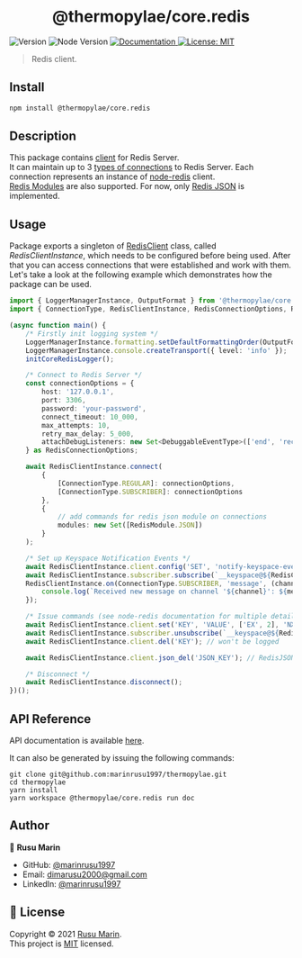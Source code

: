 <h1 align="center">@thermopylae/core.redis</h1>
<p>
  <img alt="Version" src="https://img.shields.io/badge/version-0.0.1-blue.svg?cacheSeconds=2592000" />
  <img alt="Node Version" src="https://img.shields.io/badge/node-%3E%3D16-blue.svg"/>
<a href="https://marinrusu1997.github.io/thermopylae/core.redis/index.html" target="_blank">
  <img alt="Documentation" src="https://img.shields.io/badge/documentation-yes-brightgreen.svg" />
</a>
<a href="https://github.com/marinrusu1997/thermopylae/blob/master/LICENSE" target="_blank">
  <img alt="License: MIT" src="https://img.shields.io/badge/License-MIT-yellow.svg" />
</a>
</p>

> Redis client.

## Install

```sh
npm install @thermopylae/core.redis
```

## Description

This package contains [client][redis-client-link] for Redis Server. <br/>
It can maintain up to 3 [types of connections][connection-type-link] to Redis Server.
Each connection represents an instance of [node-redis](https://www.npmjs.com/package/redis) client. <br/>
[Redis Modules](https://redis.io/modules) are also supported. For now, only [Redis JSON][redis-json-module-link] is implemented.

## Usage

Package exports a singleton of [RedisClient][redis-client-link] class, called _RedisClientInstance_, which needs to be configured before being used.
After that you can access connections that were established and work with them. <br/>
Let's take a look at the following example which demonstrates how the package can be used.

```typescript
import { LoggerManagerInstance, OutputFormat } from '@thermopylae/core.logger';
import { ConnectionType, RedisClientInstance, RedisConnectionOptions, RedisModule, initLogger as initCoreRedisLogger } from '@thermopylae/core.redis';

(async function main() {
	/* Firstly init logging system */
	LoggerManagerInstance.formatting.setDefaultFormattingOrder(OutputFormat.PRINTF);
	LoggerManagerInstance.console.createTransport({ level: 'info' });
	initCoreRedisLogger();

	/* Connect to Redis Server */
	const connectionOptions = {
		host: '127.0.0.1',
		port: 3306,
		password: 'your-password',
		connect_timeout: 10_000,
		max_attempts: 10,
		retry_max_delay: 5_000,
		attachDebugListeners: new Set<DebuggableEventType>(['end', 'reconnecting'])
	} as RedisConnectionOptions;

	await RedisClientInstance.connect(
		{
			[ConnectionType.REGULAR]: connectionOptions,
			[ConnectionType.SUBSCRIBER]: connectionOptions
		},
		{
			// add commands for redis json module on connections
			modules: new Set([RedisModule.JSON])
		}
	);

	/* Set up Keyspace Notification Events */
	await RedisClientInstance.client.config('SET', 'notify-keyspace-events', 'Kgxe');
	await RedisClientInstance.subscriber.subscribe(`__keyspace@${RedisClientInstance.db}__:KEY`);
	RedisClientInstance.on(ConnectionType.SUBSCRIBER, 'message', (channel, message) => {
		console.log(`Received new message on channel '${channel}': ${message}`);
	});

	/* Issue commands (see node-redis documentation for multiple details) */
	await RedisClientInstance.client.set('KEY', 'VALUE', ['EX', 2], 'NX'); // will be logged
	await RedisClientInstance.subscriber.unsubscribe(`__keyspace@${RedisClientInstance.db}__:KEY`);
	await RedisClientInstance.client.del('KEY'); // won't be logged

	await RedisClientInstance.client.json_del('JSON_KEY'); // RedisJSON module commands are available too

	/* Disconnect */
	await RedisClientInstance.disconnect();
})();
```

## API Reference

API documentation is available [here][api-doc-link].

It can also be generated by issuing the following commands:

```shell
git clone git@github.com:marinrusu1997/thermopylae.git
cd thermopylae
yarn install
yarn workspace @thermopylae/core.redis run doc
```

## Author

👤 **Rusu Marin**

- GitHub: [@marinrusu1997](https://github.com/marinrusu1997)
- Email: [dimarusu2000@gmail.com](mailto:dimarusu2000@gmail.com)
- LinkedIn: [@marinrusu1997](https://www.linkedin.com/in/rusu-marin-1638b0156/)

## 📝 License

Copyright © 2021 [Rusu Marin](https://github.com/marinrusu1997). <br/>
This project is [MIT](https://github.com/marinrusu1997/thermopylae/blob/master/LICENSE) licensed.

[api-doc-link]: https://marinrusu1997.github.io/thermopylae/core.redis/index.html
[redis-client-link]: https://marinrusu1997.github.io/thermopylae/core.redis/classes/client.redisclient.html
[connection-type-link]: https://marinrusu1997.github.io/thermopylae/core.redis/enums/client.connectiontype.html
[redis-json-module-link]: https://marinrusu1997.github.io/thermopylae/core.redis/interfaces/modules_json.jsonmodulecommands.html
